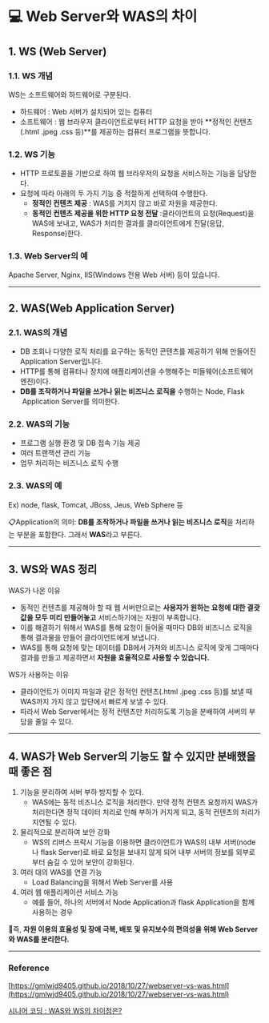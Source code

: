 # 💻 Web Server와 WAS의 차이

## 1. WS (Web Server)

### 1.1. WS 개념

WS는 소프트웨어와 하드웨어로 구분된다.

-   하드웨어 : Web 서버가 설치되어 있는 컴퓨터
-   소프트웨어 : 웹 브라우저 클라이언트로부터 HTTP 요청을 받아 **정적인 컨텐츠(.html .jpeg .css 등)**를 제공하는 컴퓨터 프로그램을 뜻합니다.

### 1.2. WS 기능

-   HTTP 프로토콜을 기반으로 하여 웹 브라우저의 요청을 서비스하는 기능을 담당한다.
-   요청에 따라 아래의 두 가지 기능 중 적절하게 선택하여 수행한다.
    -   **정적인 컨텐츠 제공** : WAS를 거치지 않고 바로 자원을 제공한다.
    -   **동적인 컨텐츠 제공을 위한 HTTP 요청 전달** :클라이언트의 요청(Request)을 WAS에 보내고, WAS가 처리한 결과를 클라이언트에게 전달(응답, Response)한다.

### 1.3. Web Server의 예

Apache Server, Nginx, IIS(Windows 전용 Web 서버) 등이 있습니다.

---

## 2. WAS(Web Application Server)

### 2.1. WAS의 개념

-   DB 조회나 다양한 로직 처리를 요구하는 동적인 콘텐츠를 제공하기 위해 만들어진 Application Server입니다.
-   HTTP를 통해 컴퓨터나 장치에 애플리케이션을 수행해주는 미들웨어(소프트웨어 엔진)이다.
-   **DB를 조작하거나 파일을 쓰거나 읽는 비즈니스** **로직을** 수행하는 Node, Flask  Application Server를 의미한다.

### 2.2. WAS의 기능

-   프로그램 실행 환경 및 DB 접속 기능 제공
-   여러 트랜잭션 관리 기능
-   업무 처리하는 비즈니스 로직 수행

### 2.3. WAS의 예

Ex) node, flask, Tomcat, JBoss, Jeus, Web Sphere 등

📋Application의 의미: **DB를 조작하거나 파일을 쓰거나 읽는 비즈니스 로직**을 처리하는 부분을 포함한다. 그래서 **WAS**라고 부른다.

---

## 3. WS와 WAS 정리

WAS가 나온 이유

-   동적인 컨텐츠를 제공해야 할 때 웹 서버만으로는 **사용자가 원하는 요청에 대한 결괏값을 모두 미리 만들어놓고** 서비스하기에는 자원이 부족합니다.
-   이를 해결하기 위해서 WAS를 통해 요청이 들어올 때마다 DB와 비즈니스 로직을 통해 결과물을 만들어 클라이언트에게 보냅니다.
-   WAS를 통해 요청에 맞는 데이터를 DB에서 가져와 비즈니스 로직에 맞게 그때마다 결과를 만들고 제공하면서 **자원을 효율적으로 사용할 수 있습니다.**

WS가 사용하는 이유

-   클라이언트가 이미지 파일과 같은 정적인 컨텐츠(.html .jpeg .css 등)를 보낼 때 WAS까지 가지 않고 앞단에서 빠르게 보낼 수 있다.
-   따라서 Web Server에서는 정적 컨텐츠만 처리하도록 기능을 분배하여 서버의 부담을 줄일 수 있다.

---

## 4. WAS가 Web Server의 기능도 할 수 있지만 분배했을 때 좋은 점

1.  기능을 분리하여 서버 부하 방지할 수 있다.
    -   WAS에는 동적 비즈니스 로직을 처리한다. 만약 정적 컨텐츠 요청까지 WAS가 처리한다면 정적 데이터 처리로 인해 부하가 커지게 되고, 동적 컨텐츠의 처리가 지연될 수 있다.
2.  물리적으로 분리하여 보안 강화
    -   WS의 리버스 프락시 기능을 이용하면 클라이언트가 WAS의 내부 서버(node나 flask Server)로 바로 요청을 보내지 않게 되어 내부 서버의 정보를 외부로부터 숨길 수 있어 보안이 강화된다.
3.  여러 대의 WAS를 연결 가능
    -   Load Balancing을 위해서 Web Server를 사용
4.  여러 웹 애플리케이션 서비스 가능
    -   예를 들어, 하나의 서버에서 Node Application과 flask Application을 함께 사용하는 경우

📌즉, **자원 이용의 효율성 및 장애 극복, 배포 및 유지보수의 편의성을 위해 Web Server와 WAS를 분리한다.**

---

### Reference

[https://gmlwjd9405.github.io/2018/10/27/webserver-vs-was.html](https://gmlwjd9405.github.io/2018/10/27/webserver-vs-was.html)

[시니어 코딩 : WAS와 WS의 차이점은?](https://www.youtube.com/watch?v=6xl3wKMjmWg)